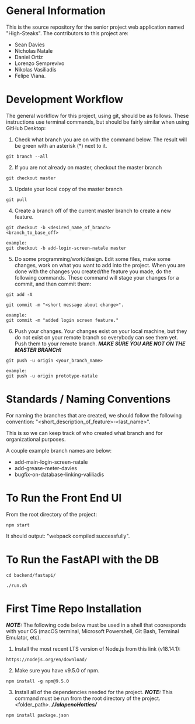 # General Information
This is the source repository for the senior project web application named "High-Steaks". The contributors to this project are:
- Sean Davies
- Nicholas Natale
- Daniel Ortiz
- Lorenzo Semprevivo
- Nikolas Vasiliadis
- Felipe Viana. 

# Development Workflow
The general workflow for this project, using git, should be as follows. These instructions use terminal commands, but should be fairly similar when using GitHub Desktop:

1. Check what branch you are on with the command below. The result will be green with an asterisk (*) next to it. 
```
git branch --all
```
2. If you are not already on master, checkout the master branch
```
git checkout master
```
3. Update your local copy of the master branch
```
git pull
```
4. Create a branch off of the current master branch to create a new feature. 
```
git checkout -b <desired_name_of_branch>
<branch_to_base_off>

example:
git checkout -b add-login-screen-natale master

```

5. Do some programming/work/design. Edit some files, make some changes, work on what you want to add into the project. When you are done with the changes you created/the feature you made, do the following commands. These command will stage your changes for a commit, and then commit them:
```
git add -A
```
```
git commit -m "<short message about change>".

example:
git commit -m "added login screen feature."
```
6. Push your changes. Your changes exist on your local machine, but they do not exist on your remote branch so everybody can see them yet. Push them to your remote branch. ***MAKE SURE YOU ARE NOT ON THE MASTER BRANCH!***  
```
git push -u origin <your_branch_name>

example:
git push -u origin prototype-natale
```

# Standards / Naming Conventions
For naming the branches that are created, we should follow the following convention: 
"<short_description_of_feature>-<last_name>".   

This is so we can keep track of who created what branch and for organizational purposes.   

A couple example branch names are below:
- add-main-login-screen-natale
- add-grease-meter-davies
- bugfix-on-database-linking-valiliadis

# To Run the Front End UI
From the root directory of the project:
```
npm start
```
It should output: "webpack compiled successfully".

# To Run the FastAPI with the DB
```
cd backend/fastapi/
```
```
./run.sh
```

# First Time Repo Installation

***NOTE:*** The following code below must be used in a shell that cooresponds with your OS (macOS terminal, Microsoft Powershell, Git Bash, Terminal Emulator, etc).


1. Install the most recent LTS version of Node.js from this link (v18.14.1):
```
https://nodejs.org/en/download/
```

2. Make sure you have v9.5.0 of npm. 
```
npm install -g npm@9.5.0
```

3. Install all of the dependencies needed for the project. ***NOTE:*** This command must be run from the root directory of the project. <folder_path>..***/JalapenoHotties/***
```
npm install package.json
```